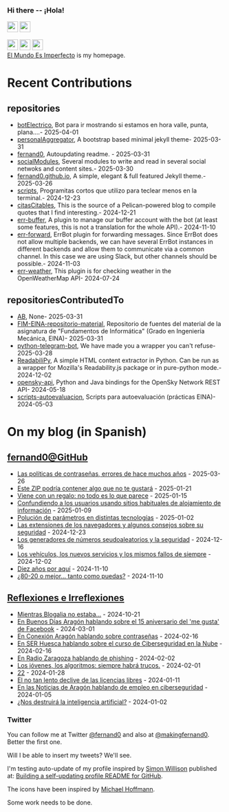 ### Hi there -- ¡Hola!

<a href="mailto:ftricas@unizar.es" title="e-mail"><i class="svg-icon email"></i></a> 
<a href="https://www.linkedin.com/in/fernand0" title="My LinkedIn//Mi LinkedIn"><img src="https://img.shields.io/badge/linkedin-%230077B5.svg?&style=for-the-badge&logo=linkedin&logoColor=white" height=25></a> 
<a href="https://www.twitter.com/fernand0" title="My Twitter//Mi Twitter"><img src="https://img.shields.io/badge/twitter-%231DA1F2.svg?&style=for-the-badge&logo=twitter&logoColor=white" height=25></i></a> 
<link href="https://mastodon.social/@fernand0" rel="me" title="My Mastodon//Mi Mastodon"><img src="https://img.shields.io/static/v1?label=Mastodon&message=Social&color=blue" height=25></i></a> 
<a href="https://flickr.com/fernand0"><img src="https://img.shields.io/static/v1?label=Flickr&message=Images&color=blue" height=25></a>
<a href="https://dev.to/fernand0"><img src="https://img.shields.io/badge/DEV.TO-%230A0A0A.svg?&style=for-the-badge&logo=dev-dot-to&logoColor=white" height=25></a>
<div>
<a href="https://elmundoesimperfecto.com/" rel="me">El Mundo Es Imperfecto</a> is my homepage.
</div>

# Recent Contributions
<!-- recent_releases starts -->


## repositories
* [botElectrico](https://github.com/fernand0/botElectrico),  Bot para ir mostrando si estamos en hora valle, punta, plana....- 2025-04-01
* [personalAggregator](https://github.com/fernand0/personalAggregator),  A bootstrap based minimal jekyll theme- 2025-03-31
* [fernand0](https://github.com/fernand0/fernand0),  Autoupdating readme. - 2025-03-31
* [socialModules](https://github.com/fernand0/socialModules),  Several modules to write and read in several social netwoks and content sites.- 2025-03-30
* [fernand0.github.io](https://github.com/fernand0/fernand0.github.io),  A simple, elegant & full featured Jekyll theme.- 2025-03-26
* [scripts](https://github.com/fernand0/scripts),  Programitas cortos que utilizo para teclear menos en la terminal.- 2024-12-23
* [citasCitables](https://github.com/fernand0/citasCitables),  This is the source of a Pelican-powered blog to compile quotes that I find interesting.- 2024-12-21
* [err-buffer](https://github.com/fernand0/err-buffer),  A plugin to manage our buffer account with the bot (at least some features, this is not a translation for the whole API).- 2024-11-10
* [err-forward](https://github.com/fernand0/err-forward),  ErrBot plugin for forwarding messages. Since ErrBot does not allow multiple backends, we can have several ErrBot instances in different backends and allow them to communicate via a common channel. In this case we are using Slack, but other channels should be possible.- 2024-11-03
* [err-weather](https://github.com/fernand0/err-weather),  This plugin is for checking weather in the OpenWeatherMap API- 2024-07-24

## repositoriesContributedTo
* [AB](https://github.com/simber72/AB),  None- 2025-03-31
* [FIM-EINA-repositorio-material](https://github.com/ricardojrdez/FIM-EINA-repositorio-material),  Repositorio de fuentes del material de la asignatura de "Fundamentos de Informática" (Grado en Ingeniería Mecánica, EINA)- 2025-03-31
* [python-telegram-bot](https://github.com/python-telegram-bot/python-telegram-bot),  We have made you a wrapper you can't refuse- 2025-03-28
* [ReadabiliPy](https://github.com/alan-turing-institute/ReadabiliPy),  A simple HTML content extractor in Python. Can be run as a wrapper for Mozilla's Readability.js package or in pure-python mode.- 2024-12-02
* [opensky-api](https://github.com/openskynetwork/opensky-api),  Python and Java bindings for the OpenSky Network REST API- 2024-05-18
* [scripts-autoevaluacion](https://github.com/ricardojrdez/scripts-autoevaluacion),  Scripts para autoevaluación (prácticas EINA)- 2024-05-03
<!-- recent_releases ends -->

# On my blog (in Spanish)

<!-- blog starts -->


## [fernand0@GitHub](https://fernand0.github.io/)
* [Las políticas de contraseñas, errores de hace muchos años](http://fernand0.github.io//claves-y-politicas/) - 2025-03-26
* [Este ZIP podría contener algo que no te gustará](http://fernand0.github.io//encadenamiento-ficheros-zip/) - 2025-01-21
* [Viene con un regalo: no todo es lo que parece](http://fernand0.github.io//ataques-puntos-entrada/) - 2025-01-15
* [Confundiendo a los usuarios usando sitios habituales de alojamiento de información](http://fernand0.github.io//alojamientos-ficheros-y-ataques/) - 2025-01-09
* [Polución de parámetros en distintas tecnologías](http://fernand0.github.io//polucion-parametros-2024/) - 2025-01-02
* [Las extensiones de los navegadores y algunos consejos sobre su seguridad](http://fernand0.github.io//ataques-extensiones-navegador/) - 2024-12-23
* [Los generadores de números seudoaleatorios y la seguridad](http://fernand0.github.io//generadores-numeros-aleatorios/) - 2024-12-16
* [Los vehículos, los nuevos servicios y los mismos fallos de siempre](http://fernand0.github.io//ataques-vehiculos-conectados/) - 2024-12-02
* [Diez años por aquí](http://fernand0.github.io//diez-aniversario/) - 2024-11-10
* [¿80-20 o mejor… tanto como puedas?](http://fernand0.github.io//regla-80-20-atencion/) - 2024-11-10

## [Reflexiones e Irreflexiones](http://fernand0.blogalia.com/)
* [Mientras Blogalia no estaba...](http://fernand0.blogalia.com//historias/78899) - 2024-10-21
* [En Buenos D&#237;as Arag&#243;n hablando sobre el 15 aniversario del 'me gusta' de Facebook](http://fernand0.blogalia.com//historias/78830) - 2024-03-01
* [En Conexi&#243;n Arag&#243;n hablando sobre contrase&#241;as](http://fernand0.blogalia.com//historias/78823) - 2024-02-16
* [En SER Huesca hablando sobre el curso de Ciberseguridad en la Nube](http://fernand0.blogalia.com//historias/78822) - 2024-02-16
* [En Radio Zaragoza hablando de phishing](http://fernand0.blogalia.com//historias/78816) - 2024-02-02
* [Los j&#243;venes, los algoritmos: siempre habr&#225; trucos.](http://fernand0.blogalia.com//historias/78815) - 2024-02-01
* [22](http://fernand0.blogalia.com//historias/78812) - 2024-01-28
* [El no tan lento declive de las licencias libres](http://fernand0.blogalia.com//historias/78804) - 2024-01-11
* [En las Noticias de Arag&#243;n hablando de empleo en ciberseguridad](http://fernand0.blogalia.com//historias/78801) - 2024-01-05
* [&#191;Nos destruir&#225; la inteligencia artificial?](http://fernand0.blogalia.com//historias/78800) - 2024-01-02
<!-- blog ends -->

### Twitter 

You can follow me at Twitter [@fernand0](https://twitter.com/fernand0) and also at [@makingfernand0](https://twitter.com/fernand0). Better the first one.

Will I be able to insert my tweets? We'll see.

I'm testing auto-update of my profile inspired by [Simon Willison](https://simonwillison.net/) published at: [Building a self-updating profile README for GitHub](https://simonwillison.net/2020/Jul/10/self-updating-profile-readme/).

The icons have been inspired by [Michael Hoffmann](https://www.mokkapps.de/).

Some work needs to be done.

<!--
**fernand0/fernand0** is a ✨ _special_ ✨ repository because its `README.md` (this file) appears on your GitHub profile.

Here are some ideas to get you started:

- 🔭 I’m currently working on ...
- 🌱 I’m currently learning ...
- 👯 I’m looking to collaborate on ...
- 🤔 I’m looking for help with ...
- 💬 Ask me about ...
- 📫 How to reach me: ...
- 😄 Pronouns: ...
- ⚡ Fun fact: ...
-->
